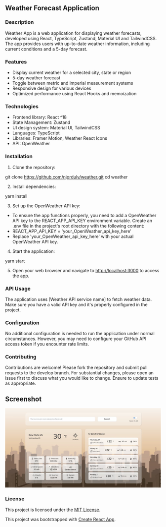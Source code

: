 ## Weather Forecast Application

### Description

Weather App is a web application for displaying weather forecasts, developed using React, TypeScript, Zustand, Material UI and TailwindCSS.
The app provides users with up-to-date weather information, including current conditions and a 5-day forecast.

### Features

- Display current weather for a selected city, state or region
- 5-day weather forecast
- Toggle between metric and imperial measurement systems
- Responsive design for various devices
- Optimized performance using React Hooks and memoization

### Technologies

- Frontend library: React ^18
- State Management: Zustand
- UI design system: Material UI, TailwindCSS
- Languages: TypeScript
- Libraries: Framer Motion, Weather React Icons
- API: OpenWeather

### Installation

1. Clone the repository:

git clone https://github.com/njordulv/weather.git
cd weather

2. Install dependencies:

yarn install

3. Set up the OpenWeather API key:

- To ensure the app functions properly, you need to add a OpenWeather API key to the REACT_APP_API_KEY environment variable.
  Create an .env file in the project's root directory with the following content:
- REACT_APP_API_KEY = 'your_OpenWeather_api_key_here'
- Replace 'your_OpenWeather_api_key_here' with your actual OpenWeather API key.

4. Start the application:

yarn start

5. Open your web browser and navigate to [http://localhost:3000](http://localhost:3000) to access the app.

### API Usage

The application uses [Weather API service name] to fetch weather data. Make sure you have a valid API key and it's properly configured in the project.

### Configuration

No additional configuration is needed to run the application under normal circumstances. However, you may need to configure your GitHub API access token if you encounter rate limits.

### Contributing

Contributions are welcome! Please fork the repository and submit pull requests to the develop branch. For substantial changes, please open an issue first to discuss what you would like to change. Ensure to update tests as appropriate.

## Screenshot

![Weather App Screenshot](./public/screenshot.jpg)

### License

This project is licensed under the [MIT License](LICENSE).

This project was bootstrapped with
[Create React App](https://github.com/facebook/create-react-app).
